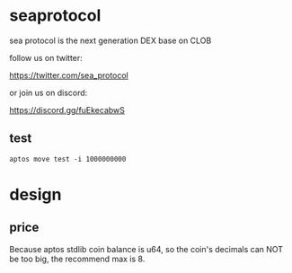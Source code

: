 # seaprotocol
sea protocol is the next generation DEX base on CLOB

follow us on twitter:

https://twitter.com/sea_protocol

or join us on discord:

https://discord.gg/fuEkecabwS

## test

```
aptos move test -i 1000000000
```

# design

## price

Because aptos stdlib coin balance is u64, so the coin's decimals can NOT be too big, the recommend max is 8.

